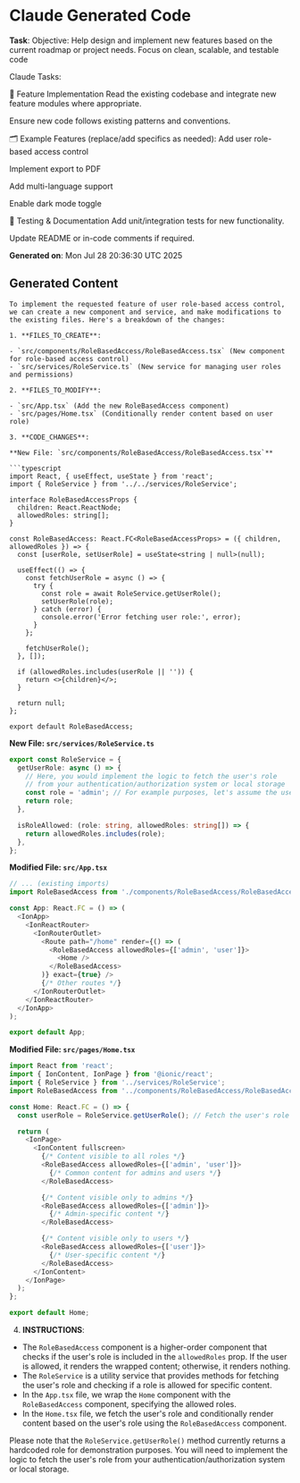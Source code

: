 # Claude Generated Code

**Task**: Objective:
Help design and implement new features based on the current roadmap or project needs. Focus on clean, scalable, and testable code

Claude Tasks:

🧩 Feature Implementation
Read the existing codebase and integrate new feature modules where appropriate.

Ensure new code follows existing patterns and conventions.

🗂️ Example Features (replace/add specifics as needed):
Add user role-based access control

Implement export to PDF

Add multi-language support

Enable dark mode toggle

🧪 Testing & Documentation
Add unit/integration tests for new functionality.

Update README or in-code comments if required.

**Generated on**: Mon Jul 28 20:36:30 UTC 2025

## Generated Content

```
To implement the requested feature of user role-based access control, we can create a new component and service, and make modifications to the existing files. Here's a breakdown of the changes:

1. **FILES_TO_CREATE**:

- `src/components/RoleBasedAccess/RoleBasedAccess.tsx` (New component for role-based access control)
- `src/services/RoleService.ts` (New service for managing user roles and permissions)

2. **FILES_TO_MODIFY**:

- `src/App.tsx` (Add the new RoleBasedAccess component)
- `src/pages/Home.tsx` (Conditionally render content based on user role)

3. **CODE_CHANGES**:

**New File: `src/components/RoleBasedAccess/RoleBasedAccess.tsx`**

```typescript
import React, { useEffect, useState } from 'react';
import { RoleService } from '../../services/RoleService';

interface RoleBasedAccessProps {
  children: React.ReactNode;
  allowedRoles: string[];
}

const RoleBasedAccess: React.FC<RoleBasedAccessProps> = ({ children, allowedRoles }) => {
  const [userRole, setUserRole] = useState<string | null>(null);

  useEffect(() => {
    const fetchUserRole = async () => {
      try {
        const role = await RoleService.getUserRole();
        setUserRole(role);
      } catch (error) {
        console.error('Error fetching user role:', error);
      }
    };

    fetchUserRole();
  }, []);

  if (allowedRoles.includes(userRole || '')) {
    return <>{children}</>;
  }

  return null;
};

export default RoleBasedAccess;
```

**New File: `src/services/RoleService.ts`**

```typescript
export const RoleService = {
  getUserRole: async () => {
    // Here, you would implement the logic to fetch the user's role
    // from your authentication/authorization system or local storage
    const role = 'admin'; // For example purposes, let's assume the user's role is 'admin'
    return role;
  },

  isRoleAllowed: (role: string, allowedRoles: string[]) => {
    return allowedRoles.includes(role);
  },
};
```

**Modified File: `src/App.tsx`**

```typescript
// ... (existing imports)
import RoleBasedAccess from './components/RoleBasedAccess/RoleBasedAccess';

const App: React.FC = () => (
  <IonApp>
    <IonReactRouter>
      <IonRouterOutlet>
        <Route path="/home" render={() => (
          <RoleBasedAccess allowedRoles={['admin', 'user']}>
            <Home />
          </RoleBasedAccess>
        )} exact={true} />
        {/* Other routes */}
      </IonRouterOutlet>
    </IonReactRouter>
  </IonApp>
);

export default App;
```

**Modified File: `src/pages/Home.tsx`**

```typescript
import React from 'react';
import { IonContent, IonPage } from '@ionic/react';
import { RoleService } from '../services/RoleService';
import RoleBasedAccess from '../components/RoleBasedAccess/RoleBasedAccess';

const Home: React.FC = () => {
  const userRole = RoleService.getUserRole(); // Fetch the user's role

  return (
    <IonPage>
      <IonContent fullscreen>
        {/* Content visible to all roles */}
        <RoleBasedAccess allowedRoles={['admin', 'user']}>
          {/* Common content for admins and users */}
        </RoleBasedAccess>

        {/* Content visible only to admins */}
        <RoleBasedAccess allowedRoles={['admin']}>
          {/* Admin-specific content */}
        </RoleBasedAccess>

        {/* Content visible only to users */}
        <RoleBasedAccess allowedRoles={['user']}>
          {/* User-specific content */}
        </RoleBasedAccess>
      </IonContent>
    </IonPage>
  );
};

export default Home;
```

4. **INSTRUCTIONS**:

- The `RoleBasedAccess` component is a higher-order component that checks if the user's role is included in the `allowedRoles` prop. If the user is allowed, it renders the wrapped content; otherwise, it renders nothing.
- The `RoleService` is a utility service that provides methods for fetching the user's role and checking if a role is allowed for specific content.
- In the `App.tsx` file, we wrap the `Home` component with the `RoleBasedAccess` component, specifying the allowed roles.
- In the `Home.tsx` file, we fetch the user's role and conditionally render content based on the user's role using the `RoleBasedAccess` component.

Please note that the `RoleService.getUserRole()` method currently returns a hardcoded role for demonstration purposes. You will need to implement the logic to fetch the user's role from your authentication/authorization system or local storage.
```
